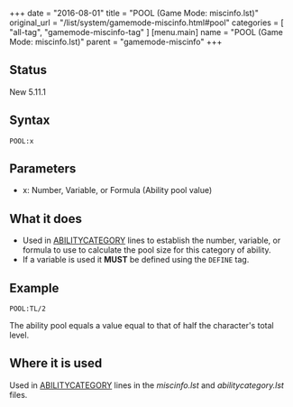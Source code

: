 +++
date = "2016-08-01"
title = "POOL (Game Mode: miscinfo.lst)"
original_url = "/list/system/gamemode-miscinfo.html#pool"
categories = [ "all-tag", "gamemode-miscinfo-tag" ]
[menu.main]
    name = "POOL (Game Mode: miscinfo.lst)"
    parent = "gamemode-miscinfo"
+++

## Status

New 5.11.1

## Syntax

`POOL:x`

## Parameters

-   x: Number, Variable, or Formula (Ability
    pool value)



What it does
------------

-   Used in
    [ABILITYCATEGORY](/list/system/gamemode-miscinfo/abilitycategory.html)
    lines to establish the number, variable, or formula to use to
    calculate the pool size for this category of ability.
-   If a variable is used it **MUST** be defined using the `DEFINE` tag.

Example
-------

`POOL:TL/2`

The ability pool equals a value equal to that of half the character's
total level.

Where it is used
----------------

Used in
[ABILITYCATEGORY](/list/system/gamemode-miscinfo/abilitycategory.html)
lines in the *miscinfo.lst* and *abilitycategory.lst* files.

